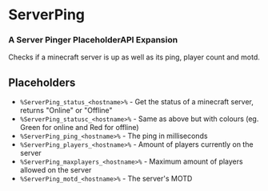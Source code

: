 # ServerPing
### A Server Pinger PlaceholderAPI Expansion
Checks if a minecraft server is up as well as its ping, player count and motd.

## Placeholders
- `%ServerPing_status_<hostname>%` - Get the status of a minecraft server, returns "Online" or "Offline"
- `%ServerPing_statusc_<hostname>%` - Same as above but with colours (eg. Green for online and Red for offline)
- `%ServerPing_ping_<hostname>%` - The ping in milliseconds
- `%ServerPing_players_<hostname>%` - Amount of players currently on the server
- `%ServerPing_maxplayers_<hostname>%` - Maximum amount of players allowed on the server
- `%ServerPing_motd_<hostname>%` - The server's MOTD
